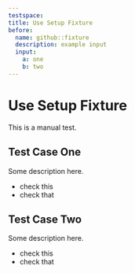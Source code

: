 ```yaml
---
testspace:
title: Use Setup Fixture
before:
  name: github::fixture
  description: example input
  input: 
    a: one
    b: two
---
```


# Use Setup Fixture
This is a manual test.

## Test Case One
Some description here.

* check this  
* check that

## Test Case Two
Some description here.

* check this
* check that